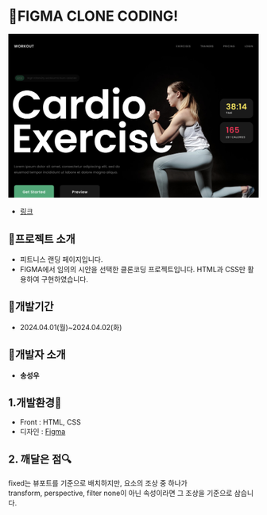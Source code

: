 <!-- @format -->

# :muscle:FIGMA CLONE CODING!

![이미지](./img/readMeImg.png)

- [링크](https://songsu218.github.io/sssemiProject1/)

## :hatching_chick:프로젝트 소개

- 피트니스 랜딩 페이지입니다.
- FIGMA에서 임의의 시안을 선택한 클론코딩 프로젝트입니다. HTML과 CSS만 활용하여 구현하였습니다.

## :hatched_chick:개발기간

- 2024.04.01(월)~2024.04.02(화)

## :baby_chick:개발자 소개

- **송성우**

## 1.개발환경:chicken:

- Front : HTML, CSS
- 디자인 : [Figma](<https://www.figma.com/file/IcazX3KUiWW6TrfwnFqMpx/Fitness-Landing-Page-(Community)?type=design&node-id=0-1&mode=design&t=7jCaPpVd8fA9Hhz7-0>)

## 2. 깨달은 점:mag:

fixed는 뷰포트를 기준으로 배치하지만, 요소의 조상 중 하나가 <br/>
transform, perspective, filter none이 아닌 속성이라면 그 조상을 기준으로 삼습니다.
